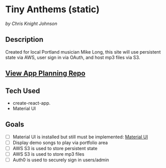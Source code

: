 # Tiny Anthems (static)
*by Chris Knight Johnson*
## Description
Created for local Portland musician Mike Long, this site will use persistent state via AWS, user sign in via OAuth, and host mp3 files via S3.

## [View App Planning Repo](https://github.com/ckjpdx/tiny-anthems-planning)
## Tech Used
* create-react-app.
* Material UI

## Goals
- [ ] Material UI is installed but still must be implemented: [Material UI](https://www.npmjs.com/package/material-ui)
- [ ] Display demo songs to play via portfolio area
- [ ] AWS S3 is used to store persistent state
- [ ] AWS S3 is used to store mp3 files
- [ ] Auth0 is used to securely sign in users/admin

